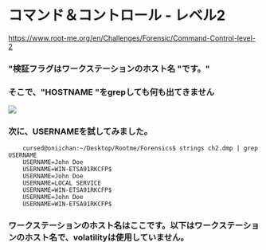 # コマンド＆コントロール - レベル2 
https://www.root-me.org/en/Challenges/Forensic/Command-Control-level-2

### "検証フラグはワークステーションのホスト名 "です。"

### そこで、"HOSTNAME "をgrepしても何も出てきません 

<img src=https://cdn.discordapp.com/attachments/932798167773220864/980515183258648656/unknown.png>

### 次に、USERNAMEを試してみました。

		cursed@oniichan:~/Desktop/Rootme/Forensics$ strings ch2.dmp | grep USERNAME
		USERNAME=John Doe
		USERNAME=WIN-ETSA91RKCFP$
		USERNAME=John Doe
		USERNAME=LOCAL SERVICE
		USERNAME=WIN-ETSA91RKCFP$
		USERNAME=John Doe
		USERNAME=WIN-ETSA91RKCFP$
    
### ワークステーションのホスト名はここです。以下はワークステーションのホスト名で、volatilityは使用していません。
